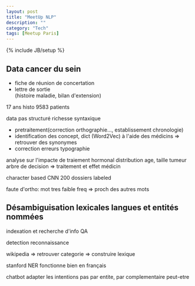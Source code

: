 ```yaml
---
layout: post
title: "MeetUp NLP"
description: ""
category: "Tech"
tags: [Meetup Paris]
---
```

{% include JB/setup %}

## Data cancer du sein
- fiche de réunion de concertation
- lettre de sortie  
(histoire maladie, bilan d'extension)

17 ans histo
9583 patients

data pas structuré
richesse syntaxique

- pretraitement(correction orthographie..., establissement chronologie)
- identification des concept, dict (Word2Vec) à l'aide des médicins => retrouver des synonymes
- correction erreurs typographie


analyse sur l'impacte de traiement hormonal 
distribution age, taille tumeur
arbre de decision => traitement et effet médicin

character based CNN 
200 dossiers labeled 

faute d'ortho: mot tres faible freq => proch des autres mots

## Désambiguisation lexicales langues et entités nommées
indexation et recherche d'info
QA

detection
reconnaissance

wikipedia => retrouver categorie => construire lexique

stanford NER fonctionne bien en français

chatbot adapter les intentions
pas par entite, par complementaire peut-etre